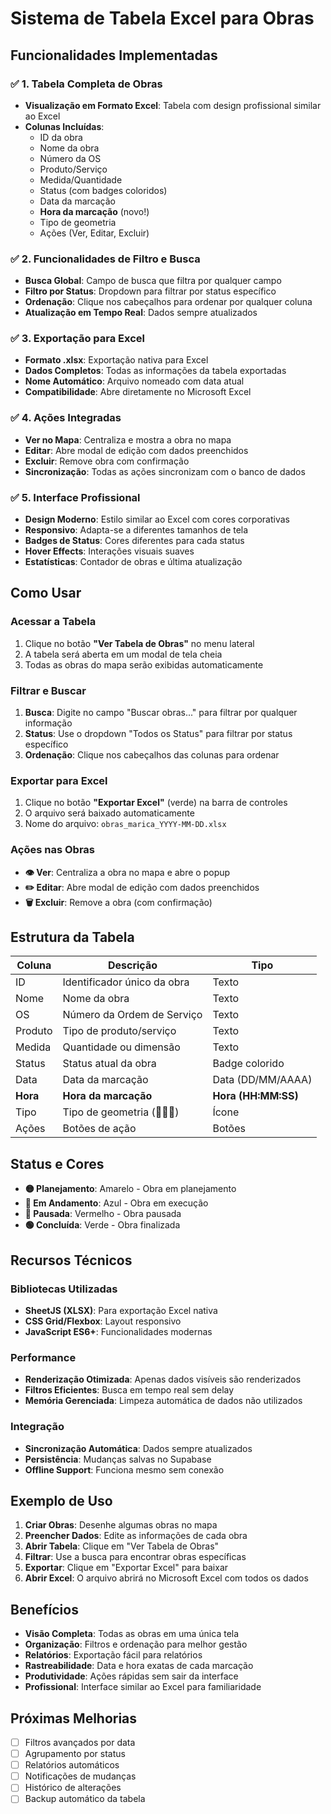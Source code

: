 # Sistema de Tabela Excel para Obras

## Funcionalidades Implementadas

### ✅ **1. Tabela Completa de Obras**
- **Visualização em Formato Excel**: Tabela com design profissional similar ao Excel
- **Colunas Incluídas**:
  - ID da obra
  - Nome da obra
  - Número da OS
  - Produto/Serviço
  - Medida/Quantidade
  - Status (com badges coloridos)
  - Data da marcação
  - **Hora da marcação** (novo!)
  - Tipo de geometria
  - Ações (Ver, Editar, Excluir)

### ✅ **2. Funcionalidades de Filtro e Busca**
- **Busca Global**: Campo de busca que filtra por qualquer campo
- **Filtro por Status**: Dropdown para filtrar por status específico
- **Ordenação**: Clique nos cabeçalhos para ordenar por qualquer coluna
- **Atualização em Tempo Real**: Dados sempre atualizados

### ✅ **3. Exportação para Excel**
- **Formato .xlsx**: Exportação nativa para Excel
- **Dados Completos**: Todas as informações da tabela exportadas
- **Nome Automático**: Arquivo nomeado com data atual
- **Compatibilidade**: Abre diretamente no Microsoft Excel

### ✅ **4. Ações Integradas**
- **Ver no Mapa**: Centraliza e mostra a obra no mapa
- **Editar**: Abre modal de edição com dados preenchidos
- **Excluir**: Remove obra com confirmação
- **Sincronização**: Todas as ações sincronizam com o banco de dados

### ✅ **5. Interface Profissional**
- **Design Moderno**: Estilo similar ao Excel com cores corporativas
- **Responsivo**: Adapta-se a diferentes tamanhos de tela
- **Badges de Status**: Cores diferentes para cada status
- **Hover Effects**: Interações visuais suaves
- **Estatísticas**: Contador de obras e última atualização

## Como Usar

### Acessar a Tabela
1. Clique no botão **"Ver Tabela de Obras"** no menu lateral
2. A tabela será aberta em um modal de tela cheia
3. Todas as obras do mapa serão exibidas automaticamente

### Filtrar e Buscar
1. **Busca**: Digite no campo "Buscar obras..." para filtrar por qualquer informação
2. **Status**: Use o dropdown "Todos os Status" para filtrar por status específico
3. **Ordenação**: Clique nos cabeçalhos das colunas para ordenar

### Exportar para Excel
1. Clique no botão **"Exportar Excel"** (verde) na barra de controles
2. O arquivo será baixado automaticamente
3. Nome do arquivo: `obras_marica_YYYY-MM-DD.xlsx`

### Ações nas Obras
- **👁️ Ver**: Centraliza a obra no mapa e abre o popup
- **✏️ Editar**: Abre modal de edição com dados preenchidos
- **🗑️ Excluir**: Remove a obra (com confirmação)

## Estrutura da Tabela

| Coluna | Descrição | Tipo |
|--------|-----------|------|
| ID | Identificador único da obra | Texto |
| Nome | Nome da obra | Texto |
| OS | Número da Ordem de Serviço | Texto |
| Produto | Tipo de produto/serviço | Texto |
| Medida | Quantidade ou dimensão | Texto |
| Status | Status atual da obra | Badge colorido |
| Data | Data da marcação | Data (DD/MM/AAAA) |
| **Hora** | **Hora da marcação** | **Hora (HH:MM:SS)** |
| Tipo | Tipo de geometria (📍🔷📏) | Ícone |
| Ações | Botões de ação | Botões |

## Status e Cores

- **🟡 Planejamento**: Amarelo - Obra em planejamento
- **🔵 Em Andamento**: Azul - Obra em execução
- **🔴 Pausada**: Vermelho - Obra pausada
- **🟢 Concluída**: Verde - Obra finalizada

## Recursos Técnicos

### Bibliotecas Utilizadas
- **SheetJS (XLSX)**: Para exportação Excel nativa
- **CSS Grid/Flexbox**: Layout responsivo
- **JavaScript ES6+**: Funcionalidades modernas

### Performance
- **Renderização Otimizada**: Apenas dados visíveis são renderizados
- **Filtros Eficientes**: Busca em tempo real sem delay
- **Memória Gerenciada**: Limpeza automática de dados não utilizados

### Integração
- **Sincronização Automática**: Dados sempre atualizados
- **Persistência**: Mudanças salvas no Supabase
- **Offline Support**: Funciona mesmo sem conexão

## Exemplo de Uso

1. **Criar Obras**: Desenhe algumas obras no mapa
2. **Preencher Dados**: Edite as informações de cada obra
3. **Abrir Tabela**: Clique em "Ver Tabela de Obras"
4. **Filtrar**: Use a busca para encontrar obras específicas
5. **Exportar**: Clique em "Exportar Excel" para baixar
6. **Abrir Excel**: O arquivo abrirá no Microsoft Excel com todos os dados

## Benefícios

- **Visão Completa**: Todas as obras em uma única tela
- **Organização**: Filtros e ordenação para melhor gestão
- **Relatórios**: Exportação fácil para relatórios
- **Rastreabilidade**: Data e hora exatas de cada marcação
- **Produtividade**: Ações rápidas sem sair da interface
- **Profissional**: Interface similar ao Excel para familiaridade

## Próximas Melhorias

- [ ] Filtros avançados por data
- [ ] Agrupamento por status
- [ ] Relatórios automáticos
- [ ] Notificações de mudanças
- [ ] Histórico de alterações
- [ ] Backup automático da tabela

